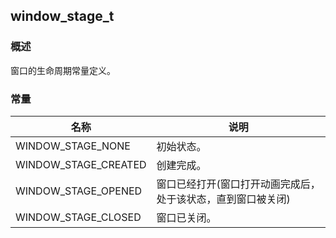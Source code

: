 ## window\_stage\_t
### 概述
窗口的生命周期常量定义。
### 常量
<p id="window_stage_t_consts">

| 名称 | 说明 | 
| -------- | ------- | 
| WINDOW\_STAGE\_NONE | 初始状态。 |
| WINDOW\_STAGE\_CREATED | 创建完成。 |
| WINDOW\_STAGE\_OPENED | 窗口已经打开(窗口打开动画完成后，处于该状态，直到窗口被关闭) |
| WINDOW\_STAGE\_CLOSED | 窗口已关闭。 |
